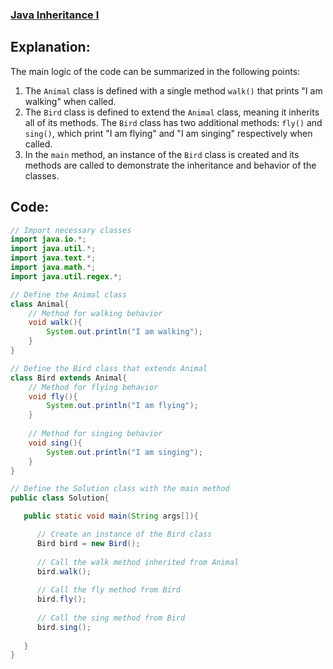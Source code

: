 ### [Java Inheritance I](https://www.hackerrank.com/challenges/java-inheritance-1/problem?isFullScreen=false)

## Explanation:
The main logic of the code can be summarized in the following points:
1. The `Animal` class is defined with a single method `walk()` that prints "I am walking" when called.
2. The `Bird` class is defined to extend the `Animal` class, meaning it inherits all of its methods. The `Bird` class has two additional methods: `fly()` and `sing()`, which print "I am flying" and "I am singing" respectively when called.
3. In the `main` method, an instance of the `Bird` class is created and its methods are called to demonstrate the inheritance and behavior of the classes.

## Code:
```java
// Import necessary classes
import java.io.*;
import java.util.*;
import java.text.*;
import java.math.*;
import java.util.regex.*;

// Define the Animal class
class Animal{
    // Method for walking behavior
	void walk(){
		System.out.println("I am walking");
	}
}

// Define the Bird class that extends Animal
class Bird extends Animal{
    // Method for flying behavior
	void fly(){
		System.out.println("I am flying");
	}
    
    // Method for singing behavior
    void sing(){
        System.out.println("I am singing");
    }
}

// Define the Solution class with the main method
public class Solution{

   public static void main(String args[]){

      // Create an instance of the Bird class
	  Bird bird = new Bird();
      
      // Call the walk method inherited from Animal
	  bird.walk();
      
      // Call the fly method from Bird
	  bird.fly();
      
      // Call the sing method from Bird
      bird.sing();
	
   }
}

```
